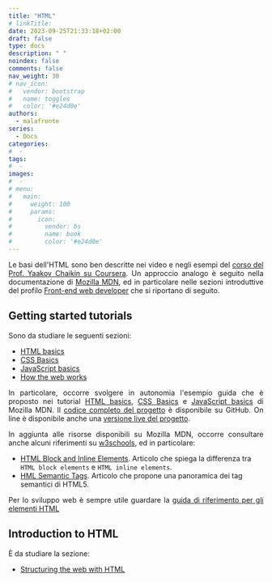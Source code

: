 ```yaml
---
title: "HTML"
# linkTitle:
date: 2023-09-25T21:33:18+02:00
draft: false
type: docs
description: " "
noindex: false
comments: false
nav_weight: 30
# nav_icon:
#   vendor: bootstrap
#   name: toggles
#   color: '#e24d0e'
authors:
  - malafronte
series:
  - Docs
categories:
#  - 
tags:
#  - 
images:
#  - 
# menu:
#   main:
#     weight: 100
#     params:
#       icon:
#         vendor: bs
#         name: book
#         color: '#e24d0e'
---
```

<style>p {text-align: justify}</style>
Le basi dell'HTML sono ben descritte nei video e negli esempi del [corso del Prof. Yaakov Chaikin su Coursera](https://www.coursera.org/learn/html-css-javascript-for-web-developers/). Un approccio analogo è seguito nella documentazione di [Mozilla MDN](https://developer.mozilla.org/en-US/), ed in particolare nelle sezioni introduttive del profilo [Front-end web developer](https://developer.mozilla.org/en-US/docs/Learn) che si riportano di seguito.

## Getting started tutorials  

Sono da studiare le seguenti sezioni:

* [HTML basics](https://developer.mozilla.org/en-US/docs/Learn/Getting_started_with_the_web/HTML_basics)
* [CSS Basics](https://developer.mozilla.org/en-US/docs/Learn/Getting_started_with_the_web/CSS_basics)
* [JavaScript basics](https://developer.mozilla.org/en-US/docs/Learn/Getting_started_with_the_web/JavaScript_basics)
* [How the web works](https://developer.mozilla.org/en-US/docs/Learn/Getting_started_with_the_web/How_the_Web_works)

In particolare, occorre svolgere in autonomia l'esempio guida che è proposto nei tutorial [HTML basics](https://developer.mozilla.org/en-US/docs/Learn/Getting_started_with_the_web/HTML_basics), [CSS Basics](https://developer.mozilla.org/en-US/docs/Learn/Getting_started_with_the_web/CSS_basics) e [JavaScript basics](https://developer.mozilla.org/en-US/docs/Learn/Getting_started_with_the_web/JavaScript_basics) di Mozilla MDN. Il [codice completo del progetto](https://github.com/mdn/beginner-html-site-scripted) è disponibile su GitHub. On line è disponibile anche una [versione live del progetto](https://mdn.github.io/beginner-html-site-scripted/ ).

In aggiunta alle risorse disponibili su Mozilla MDN, occorre consultare anche alcuni riferimenti su [w3schools](https://www.w3schools.com/), ed in particolare:

* [HTML Block and Inline Elements](https://www.w3schools.com/html/html_blocks.asp). Articolo che spiega la differenza tra `HTML block elements` e `HTML inline elements`.
* [HML Semantic Tags](https://www.w3schools.com/html/html5_semantic_elements.asp). Articolo che propone una panoramica dei tag semantici di HTML5.  

Per lo sviluppo web è sempre utile guardare la [guida di riferimento per gli elementi HTML](https://developer.mozilla.org/en-US/docs/Web/HTML/Element)

## Introduction to HTML

È da studiare la sezione:

* [Structuring the web with HTML](https://developer.mozilla.org/en-US/docs/Learn/HTML)
